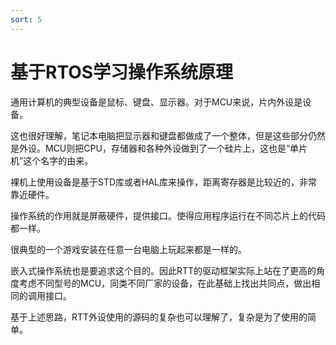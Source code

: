 ```yaml
---
sort: 5
---
```

# 基于RTOS学习操作系统原理



通用计算机的典型设备是鼠标、键盘、显示器。对于MCU来说，片内外设是设备。

这也很好理解，笔记本电脑把显示器和键盘都做成了一个整体，但是这些部分仍然是外设。MCU则把CPU，存储器和各种外设做到了一个硅片上，这也是“单片机”这个名字的由来。

裸机上使用设备是基于STD库或者HAL库来操作，距离寄存器是比较近的，非常靠近硬件。

操作系统的作用就是屏蔽硬件，提供接口。使得应用程序运行在不同芯片上的代码都一样。

很典型的一个游戏安装在任意一台电脑上玩起来都是一样的。

嵌入式操作系统也是要追求这个目的。因此RTT的驱动框架实际上站在了更高的角度考虑不同型号的MCU，同类不同厂家的设备，在此基础上找出共同点，做出相同的调用接口。

基于上述思路，RTT外设使用的源码的复杂也可以理解了，复杂是为了使用的简单。












